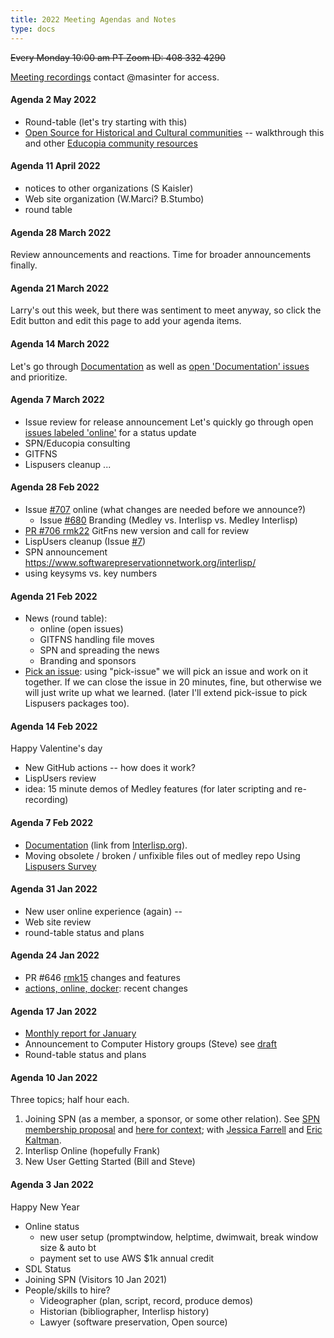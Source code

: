 ```yaml
---
title: 2022 Meeting Agendas and Notes
type: docs
---
```


~~Every Monday 10:00 am PT Zoom ID: 408 332 4290~~

[Meeting recordings](https://drive.google.com/drive/folders/1tn7gSwCukJbdUYQfpL7NSQrdM67dwJt8?usp=sharing) contact @masinter for access.

#### Agenda 2 May 2022

* Round-table (let's try starting with this)
* [Open Source for Historical and Cultural communities](https://www.lyrasis.org/programs/Documents/ITAV\_Interactive\_Guidebook.pdf) -- walkthrough this and other [Educopia community resources](/medley/other/partners/educopia)

#### Agenda 11 April 2022

* notices to other organizations (S Kaisler)
* Web site organization (W.Marci? B.Stumbo)
* round table

#### Agenda 28 March 2022

Review announcements and reactions. Time for broader announcements finally.

#### Agenda 21 March 2022

Larry's out this week, but there was sentiment to meet anyway, so click the Edit button and edit this page to add your agenda items.

#### Agenda 14 March 2022

Let's go through [Documentation](../../Documentation/) as well as [open 'Documentation' issues](../../Interlisp/medley/issues) and prioritize.

#### Agenda 7 March 2022

* Issue review for release announcement Let's quickly go through open [issues labeled 'online'](../../Interlisp/medley/issues) for a status update
* SPN/Educopia consulting
* GITFNS
* Lispusers cleanup ...

#### Agenda 28 Feb 2022

* Issue [#707](../../Interlisp/medley/issues/707/) online (what changes are needed before we announce?)
  * Issue [#680](../../Interlisp/medley/issues/680/) Branding (Medley vs. Interlisp vs. Medley Interlisp)
* [PR #706 rmk22](../../Interlisp/medley/pull/706/) GitFns new version and call for review
* LispUsers cleanup (Issue [#7](../../Interlisp/medley/issues/7/))
* SPN announcement https://www.softwarepreservationnetwork.org/interlisp/
* using keysyms vs. key numbers

#### Agenda 21 Feb 2022

* News (round table):
  * online (open issues)
  * GITFNS handling file moves
  * SPN and spreading the news
  * Branding and sponsors
* [Pick an issue](../../Interlisp/medley/issues/4/): using "pick-issue" we will pick an issue and work on it together. If we can close the issue in 20 minutes, fine, but otherwise we will just write up what we learned. (later I'll extend pick-issue to pick Lispusers packages too).

#### Agenda 14 Feb 2022

Happy Valentine's day

* New GitHub actions -- how does it work?
* LispUsers review
* idea: 15 minute demos of Medley features (for later scripting and re-recording)

#### Agenda 7 Feb 2022

* [Documentation](../../Documentation/) (link from [Interlisp.org](https://interlisp.org)).
* Moving obsolete / broken / unfixible files out of medley repo Using [Lispusers Survey](https://docs.google.com/spreadsheets/d/1pn4UcS-9CgMLi\_qeGZlOGGEusAKsNDKxz1XhLwQCgKw/edit#gid=0)

#### Agenda 31 Jan 2022

* New user online experience (again) --
* Web site review
* round-table status and plans

#### Agenda 24 Jan 2022

* PR #646 [rmk15](../../Interlisp/medley/pull/646/) changes and features
* [actions, online, docker](../../Interlisp/medley/issues/628/): recent changes

#### Agenda 17 Jan 2022

* [Monthly report for January](../../Project-News/)
* Announcement to Computer History groups (Steve) see [draft](https://docs.google.com/document/d/1v9EvgNKsPTGEQf\_GwQIWReuiizgCmf4Z/edit)
* Round-table status and plans

#### Agenda 10 Jan 2022

Three topics; half hour each.

1. Joining SPN (as a member, a sponsor, or some other relation). See [SPN membership proposal](https://www.softwarepreservationnetwork.org/wp-content/uploads/2020/06/V5-May-28-SPN-Membership-Proposal-2021.pdf) and [here for context](../../Possible-organizational-partners/); with [Jessica Farrell](mailto:jess.farrell@educopia.org) and [Eric Kaltman](mailto:eric.kaltman@csuci.edu).
2. Interlisp Online (hopefully Frank)
3. New User Getting Started (Bill and Steve)

#### Agenda 3 Jan 2022

Happy New Year

* Online status
  * new user setup (promptwindow, helptime, dwimwait, break window size & auto bt
  * payment set to use AWS $1k annual credit
* SDL Status
* Joining SPN (Visitors 10 Jan 2021)
* People/skills to hire?
  * Videographer (plan, script, record, produce demos)
  * Historian (bibliographer, Interlisp history)
  * Lawyer (software preservation, Open source)

